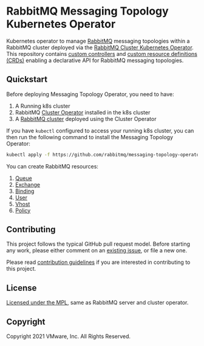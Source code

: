 # RabbitMQ Messaging Topology Kubernetes Operator

Kubernetes operator to manage [RabbitMQ](https://www.rabbitmq.com/) messaging topologies within a RabbitMQ cluster deployed via the [RabbitMQ Cluster Kubernetes Operator](https://github.com/rabbitmq/cluster-operator/). This repository contains [custom controllers](https://kubernetes.io/docs/concepts/extend-kubernetes/api-extension/custom-resources/#custom-controllers) and [custom resource definitions (CRDs)](https://kubernetes.io/docs/concepts/extend-kubernetes/api-extension/custom-resources/#customresourcedefinitions) enabling a declarative API for RabbitMQ messaging topologies.

## Quickstart

Before deploying Messaging Topology Operator, you need to have:

1. A Running k8s cluster
2. RabbitMQ [Cluster Operator](https://github.com/rabbitmq/cluster-operator) installed in the k8s cluster
3. A [RabbitMQ cluster](https://github.com/rabbitmq/cluster-operator/tree/main/docs/examples) deployed using the Cluster Operator

If you have `kubectl` configured to access your running k8s cluster, you can then run the following command to install the Messaging Topology Operator:

```bash
kubectl apply -f https://github.com/rabbitmq/messaging-topology-operator/releases/download/latest/messaging-topology-operator.yml
```

You can create RabbitMQ resources:

1. [Queue](./docs/examples/queues)
2. [Exchange](.docs/examples/exchanges)
3. [Binding](.docs/examples/bindings)
4. [User](.docs/examples/users)
5. [Vhost](.docs/examples/vhosts)
5. [Policy](.docs/examples/policies)

## Contributing

This project follows the typical GitHub pull request model. Before starting any work, please either comment on an [existing issue](https://github.com/rabbitmq/messaging-topology-operator/issues), or file a new one.

Please read [contribution guidelines](CONTRIBUTING.md) if you are interested in contributing to this project.

## License

[Licensed under the MPL](LICENSE.txt), same as RabbitMQ server and cluster operator.

## Copyright

Copyright 2021 VMware, Inc. All Rights Reserved.
